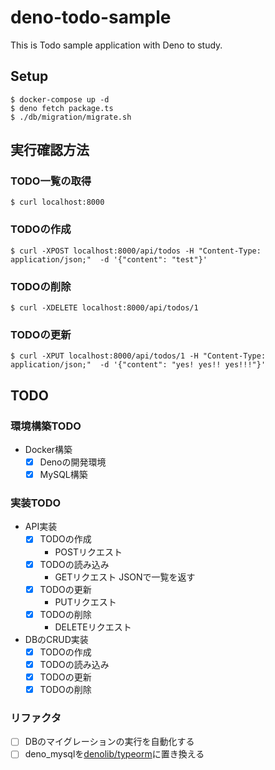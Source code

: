 # deno-todo-sample
This is Todo sample application with Deno to study.

## Setup

```
$ docker-compose up -d
$ deno fetch package.ts
$ ./db/migration/migrate.sh
```

## 実行確認方法

### TODO一覧の取得

```
$ curl localhost:8000
```

### TODOの作成

```
$ curl -XPOST localhost:8000/api/todos -H "Content-Type: application/json;"  -d '{"content": "test"}'
```

### TODOの削除
```
$ curl -XDELETE localhost:8000/api/todos/1
```

### TODOの更新
```
$ curl -XPUT localhost:8000/api/todos/1 -H "Content-Type: application/json;"  -d '{"content": "yes! yes!! yes!!!"}'
```

## TODO

### 環境構築TODO
* Docker構築
  * [x] Denoの開発環境
  * [x] MySQL構築

### 実装TODO
* API実装
  * [x] TODOの作成
    * POSTリクエスト
  * [x] TODOの読み込み
    * GETリクエスト JSONで一覧を返す
  * [x] TODOの更新
    * PUTリクエスト
  * [x] TODOの削除
    * DELETEリクエスト
* DBのCRUD実装
  * [x] TODOの作成
  * [x] TODOの読み込み
  * [x] TODOの更新
  * [x] TODOの削除

### リファクタ

* [ ] DBのマイグレーションの実行を自動化する
* [ ] deno_mysqlを[denolib/typeorm](https://github.com/denolib/typeorm)に置き換える
